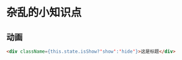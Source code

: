 # 杂乱的小知识点
## 动画
```html
<div className={this.state.isShow?'show':'hide'}>这是标题</div>
```
 <Vssue title="react-other" />
